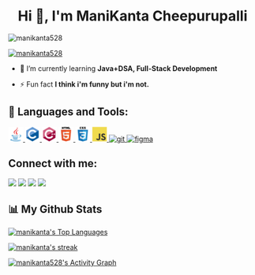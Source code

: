 <h1 align="center">Hi 👋, I'm ManiKanta Cheepurupalli</h1>
<p align="left"> <img src="https://komarev.com/ghpvc/?username=manikanta528&label=Profile%20views&color=0e75b6&style=flat" alt="manikanta528" /> </p>

<p align="left"> <a href="https://twitter.com/manikanta528" target="blank"><img src="https://img.shields.io/twitter/follow/manikanta528?logo=twitter&style=for-the-badge" alt="manikanta528" /></a> </p>

- 🌱 I’m currently learning **Java+DSA, Full-Stack Development**

- ⚡ Fun fact **I think i'm funny but i'm not.**



## 🚀 Languages and Tools:
<p align="left"><a href="https://www.java.com" target="_blank" rel="noreferrer"> <img src="https://raw.githubusercontent.com/devicons/devicon/master/icons/java/java-original.svg" alt="java" width="30" height="30"/> </a> <a href="https://www.cprogramming.com/" target="_blank" rel="noreferrer"> <img src="https://raw.githubusercontent.com/devicons/devicon/master/icons/c/c-original.svg" alt="c" width="30" height="30"/> </a> <a href="https://www.w3schools.com/cpp/" target="_blank" rel="noreferrer"> <img src="https://raw.githubusercontent.com/devicons/devicon/master/icons/cplusplus/cplusplus-original.svg" alt="cplusplus" width="30" height="30"/>   <a href="https://www.w3.org/html/" target="_blank" rel="noreferrer"> <img src="https://raw.githubusercontent.com/devicons/devicon/master/icons/html5/html5-original-wordmark.svg" alt="html5" width="30" height="30"/> </a> </a> <a href="https://www.w3schools.com/css/" target="_blank" rel="noreferrer"> <img src="https://raw.githubusercontent.com/devicons/devicon/master/icons/css3/css3-original-wordmark.svg" alt="css3" width="30" height="30"/> </a> <a href="https://developer.mozilla.org/en-US/docs/Web/JavaScript" target="_blank" rel="noreferrer"> <img src="https://raw.githubusercontent.com/devicons/devicon/master/icons/javascript/javascript-original.svg" alt="javascript" width="30" height="30"/> </a> <a href="https://git-scm.com/" target="_blank" rel="noreferrer"> <img src="https://www.vectorlogo.zone/logos/git-scm/git-scm-icon.svg" alt="git" width="30" height="30"/> </a> <a href="https://www.figma.com/" target="_blank" rel="noreferrer"> <img src="https://www.vectorlogo.zone/logos/figma/figma-icon.svg" alt="figma" width="30" height="30"/> </a> </p>

## Connect with me:

<p align="left">
<a href = "https://twitter.com/manikanta528"><img src="https://img.icons8.com/fluent/48/000000/twitter.png" width="30px"/></a>
<a href = "https://dribbble.com/manikanta528"><img src="https://img.icons8.com/fluency/344/dribbble.png" width="30px"/></a>
<a href = "https://www.instagram.com/manikanta_63030/"><img src="https://img.icons8.com/fluent/48/000000/instagram-new.png" width="30px"/></a>
<a href = "https://www.linkedin.com/in/manikanta528/"><img src="https://img.icons8.com/fluent/48/000000/linkedin.png" width="30px"/></a>
</p>

## 📊 My Github Stats

<p align="left">
<a href="https://github.com/manikanta528"><img alt="manikanta's Top Languages" src="https://github-readme-stats.vercel.app/api/top-langs/?username=manikanta528&langs_count=8&count_private=true&layout=compact&theme=react&hide_border=true&bg_color=0D1117" width="300px"/></a>
</p>
<p align="left">
    <a href="https://github.com/manikanta528">
        <img title="🔥 Get streak stats for your profile at git.io/streak-stats" alt="manikanta's streak" src="https://github-readme-streak-stats.herokuapp.com/?user=manikanta528&theme=black-ice&hide_border=true&stroke=0000&background=060A0CD0"/>
    </a>
</p>

<a href="https://github.com/manikanta528/github-readme-activity-graph"><img alt="manikanta528's Activity Graph" src="https://activity-graph.herokuapp.com/graph?username=manikanta528&bg_color=0D1117&color=5BCDEC&line=5BCDEC&point=FFFFFF&hide_border=true" /></a>







